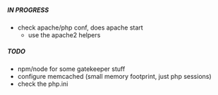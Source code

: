 ##### IN PROGRESS
- check apache/php conf, does apache start
    - use the apache2 helpers

##### TODO
- npm/node for some gatekeeper stuff
- configure memcached (small memory footprint, just php sessions)
- check the php.ini
